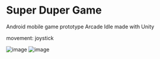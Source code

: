 <h1>Super Duper Game</h1>

Android mobile game prototype Arcade Idle made with Unity

movement: joystick


![image](https://github.com/user-attachments/assets/0fb4ef8e-ed14-488a-810e-7ca7bb3f62de)
![image](https://github.com/user-attachments/assets/934441b4-c458-4997-b981-8fae14bf50ad) 


